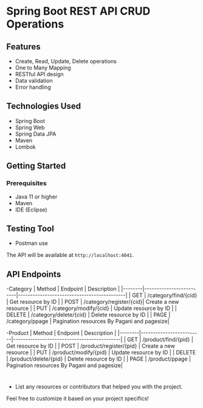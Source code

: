 # Spring Boot REST API CRUD Operations

## Features
- Create, Read, Update, Delete operations
- One to Many Mapping 
- RESTful API design
- Data validation
- Error handling

## Technologies Used
- Spring Boot
- Spring Web
- Spring Data JPA
- Maven
- Lombok 
  
## Getting Started

### Prerequisites
- Java 11 or higher
- Maven
- IDE (Eclipse)

## Testing Tool
- Postman use 
  
The API will be available at `http://localhost:4041`.

## API Endpoints
-Category
| Method | Endpoint                | Description                                |
|--------|-------------------------|--------------------------------------------|
| GET    | /category/find/{cid}    | Get resource by ID                         |
| POST   | /category/register/{cid}| Create a new resource                      |
| PUT    | /category/modify/{cid}  | Update resource by ID                      |
| DELETE | /category/delete/{cid}  | Delete resource by ID                      |
| PAGE   | /category/ppage         | Pagination resources By Pagani and pagesize|

-Product
| Method | Endpoint                | Description                                |
|--------|-------------------------|--------------------------------------------|
| GET    | /product/find/{pid}     | Get resource by ID                         |
| POST   | /product/register/{pid} | Create a new resource                      |
| PUT    | /product/modify/{pid}   | Update resource by ID                      |
| DELETE | /product/delete/{pid}   | Delete resource by ID                      |
| PAGE   | /product/ppage          | Pagination resources By Pagani and pagesize|

#
- List any resources or contributors that helped you with the project.

Feel free to customize it based on your project specifics!
